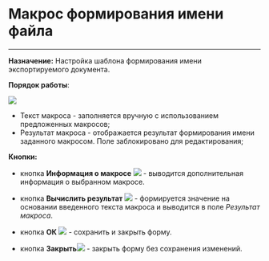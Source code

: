 ﻿# Макрос формирования имени файла

----------

**Назначение:**  Настройка шаблона формирования имени экспортируемого документа.

**Порядок работы**:

![](topic:.AddFiles.Screenshot_20108.jpg)

- Текст макроса - заполняется вручную с использованием предложенных макросов;
- Результат макроса - отображается результат формирования имени заданного макросом. Поле заблокировано для редактирования;

**Кнопки:**

- кнопка **Информация о макросе** ![](topic:Com.AddFiles.Buttons.Btn_help.png) - выводится дополнительная информация о выбранном макросе.

- кнопка **Вычислить результат** ![](topic:Com.AddFiles.Buttons.Btn_MatTools.png) - формируется значение на основании введенного текста макроса и выводится в поле *Результат макроса*.

- кнопка **ОК** ![](topic:Com.AddFiles.Buttons.Btn_OK_.png) - сохранить и закрыть форму.

- кнопка **Закрыть**![](topic:Com.AddFiles.Buttons.BtnCloseCancel.png) - закрыть форму без сохранения изменений. 




